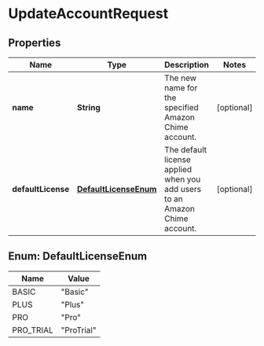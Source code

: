 

# UpdateAccountRequest


## Properties

| Name | Type | Description | Notes |
|------------ | ------------- | ------------- | -------------|
|**name** | **String** | The new name for the specified Amazon Chime account. |  [optional] |
|**defaultLicense** | [**DefaultLicenseEnum**](#DefaultLicenseEnum) | The default license applied when you add users to an Amazon Chime account. |  [optional] |



## Enum: DefaultLicenseEnum

| Name | Value |
|---- | -----|
| BASIC | &quot;Basic&quot; |
| PLUS | &quot;Plus&quot; |
| PRO | &quot;Pro&quot; |
| PRO_TRIAL | &quot;ProTrial&quot; |



